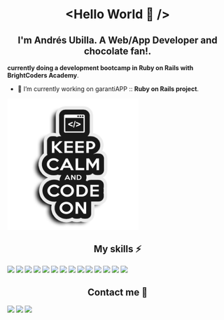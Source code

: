 <h1 align="center">&lt;Hello World 👋 /&gt;</h1>

<h2 align="center">I'm Andrés Ubilla. A Web/App Developer and chocolate fan!.</h2>

**currently doing a development bootcamp in Ruby on Rails with BrightCoders Academy**.

- 🔭 I’m currently working on garantiAPP :: **Ruby on Rails project**.

<img align="center" src="https://github.com/aUbilla/aUbilla/blob/main/keepcalm.png" height=300 style="text-align:center;" />

<h2 align="center">My skills ⚡</h2>

<img src="https://img.shields.io/badge/html5%20-%23E34F26.svg?&style=for-the-badge&logo=html5&logoColor=white" height=20 /> <img src="https://img.shields.io/badge/css3%20-%231572B6.svg?&style=for-the-badge&logo=css3&logoColor=white" height=20 />
<img src="https://img.shields.io/badge/javascript-%23F7DF1E.svg?&style=flat-square&logo=javascript&logoColor=black&labelColor=black" height=20 />
<img src="https://img.shields.io/badge/ruby-%23CC342D.svg?&style=for-the-badge&logo=ruby&logoColor=white" height=20 />
<img src="https://img.shields.io/badge/Ruby_on_Rails-CC0000?style=for-the-badge&logo=ruby-on-rails&logoColor=white" height=20 />
<img src="https://img.shields.io/badge/react_native%20-%2320232a.svg?&style=for-the-badge&logo=react&logoColor=%2361DAFB" height=20 />
<img src="https://img.shields.io/badge/GitHub-100000?style=for-the-badge&logo=github&logoColor=white" height=20 />
<img src="https://img.shields.io/badge/PHP-777BB4?style=for-the-badge&logo=php&logoColor=white" height=20 />
<img src="https://img.shields.io/badge/Bootstrap-563D7C?style=for-the-badge&logo=bootstrap&logoColor=white" height=20 />
<img src="https://img.shields.io/badge/jQuery-0769AD?style=for-the-badge&logo=jquery&logoColor=white" height=20 />
<img src="https://img.shields.io/badge/Laravel-FF2D20?style=for-the-badge&logo=laravel&logoColor=white" height=20 />
<img src="https://img.shields.io/badge/MySQL-00000F?style=for-the-badge&logo=mysql&logoColor=white" height=20 />
<img src="https://img.shields.io/badge/MongoDB-4EA94B?style=for-the-badge&logo=mongodb&logoColor=white" height=20 />
<img src="https://img.shields.io/badge/Amazon_AWS-232F3E?style=for-the-badge&logo=amazon-aws&logoColor=white" height=20 />

<h2 align="center">Contact me 💬</h2>

<p>
  <a href="mailto:andres.ubilla@gmail.com"><img src="https://img.shields.io/badge/gmail-%23D14836.svg?&style=for-the-badge&logo=gmail&logoColor=white" height=25></a>
  <a href="https://www.linkedin.com/in/andresubilla/"><img src="https://img.shields.io/badge/linkedin-%230077B5.svg?&style=for-the-badge&logo=linkedin&logoColor=white" height=25></a>
  <a href="https://www.instagram.com/andresubilla_photoweddings/"><img src="https://img.shields.io/badge/instagram-%23E4405F.svg?&style=for-the-badge&logo=instagram&logoColor=white" height=25></a>
</p>

<!--
**aUbilla/aUbilla** is a ✨ _special_ ✨ repository because its `README.md` (this file) appears on your GitHub profile.

Here are some ideas to get you started:

- 🔭 I’m currently working on ...
- 🌱 I’m currently learning ...
- 👯 I’m looking to collaborate on ...
- 🤔 I’m looking for help with ...
- 💬 Ask me about ...
- 📫 How to reach me: ...
- 😄 Pronouns: ...
- ⚡ Fun fact: ...
-->
